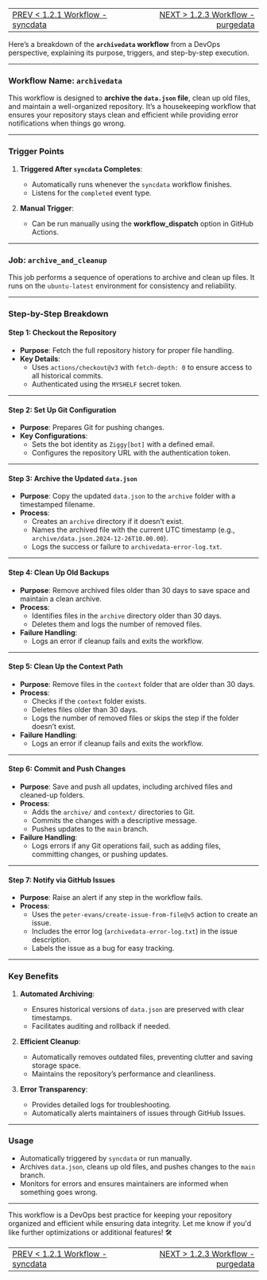 <TABLE width="100%"><TR><TD align="left"><a href="‐-1.2.1-Workflow-‐-syncdata.md">PREV < 1.2.1 Workflow - syncdata</a></TD><TD align="right"><a href="‐-1.2.3-Workflow-‐-purgedata.md">NEXT > 1.2.3 Workflow - purgedata</a></TD></TR></TABLE>

Here’s a breakdown of the **`archivedata` workflow** from a DevOps perspective, explaining its purpose, triggers, and step-by-step execution.

---

### **Workflow Name: `archivedata`**
This workflow is designed to **archive the `data.json` file**, clean up old files, and maintain a well-organized repository. It’s a housekeeping workflow that ensures your repository stays clean and efficient while providing error notifications when things go wrong.

---

### **Trigger Points**
1. **Triggered After `syncdata` Completes**:
   - Automatically runs whenever the `syncdata` workflow finishes.
   - Listens for the `completed` event type.

2. **Manual Trigger**:
   - Can be run manually using the **workflow_dispatch** option in GitHub Actions.

---

### **Job: `archive_and_cleanup`**
This job performs a sequence of operations to archive and clean up files. It runs on the `ubuntu-latest` environment for consistency and reliability.

---

### **Step-by-Step Breakdown**

#### **Step 1: Checkout the Repository**
- **Purpose**: Fetch the full repository history for proper file handling.
- **Key Details**:
  - Uses `actions/checkout@v3` with `fetch-depth: 0` to ensure access to all historical commits.
  - Authenticated using the `MYSHELF` secret token.

---

#### **Step 2: Set Up Git Configuration**
- **Purpose**: Prepares Git for pushing changes.
- **Key Configurations**:
  - Sets the bot identity as `Ziggy[bot]` with a defined email.
  - Configures the repository URL with the authentication token.

---

#### **Step 3: Archive the Updated `data.json`**
- **Purpose**: Copy the updated `data.json` to the `archive` folder with a timestamped filename.
- **Process**:
  - Creates an `archive` directory if it doesn’t exist.
  - Names the archived file with the current UTC timestamp (e.g., `archive/data.json.2024-12-26T10.00.00`).
  - Logs the success or failure to `archivedata-error-log.txt`.

---

#### **Step 4: Clean Up Old Backups**
- **Purpose**: Remove archived files older than 30 days to save space and maintain a clean archive.
- **Process**:
  - Identifies files in the `archive` directory older than 30 days.
  - Deletes them and logs the number of removed files.
- **Failure Handling**:
  - Logs an error if cleanup fails and exits the workflow.

---

#### **Step 5: Clean Up the Context Path**
- **Purpose**: Remove files in the `context` folder that are older than 30 days.
- **Process**:
  - Checks if the `context` folder exists.
  - Deletes files older than 30 days.
  - Logs the number of removed files or skips the step if the folder doesn’t exist.
- **Failure Handling**:
  - Logs an error if cleanup fails and exits the workflow.

---

#### **Step 6: Commit and Push Changes**
- **Purpose**: Save and push all updates, including archived files and cleaned-up folders.
- **Process**:
  - Adds the `archive/` and `context/` directories to Git.
  - Commits the changes with a descriptive message.
  - Pushes updates to the `main` branch.
- **Failure Handling**:
  - Logs errors if any Git operations fail, such as adding files, committing changes, or pushing updates.

---

#### **Step 7: Notify via GitHub Issues**
- **Purpose**: Raise an alert if any step in the workflow fails.
- **Process**:
  - Uses the `peter-evans/create-issue-from-file@v5` action to create an issue.
  - Includes the error log (`archivedata-error-log.txt`) in the issue description.
  - Labels the issue as a bug for easy tracking.

---

### **Key Benefits**
1. **Automated Archiving**:
   - Ensures historical versions of `data.json` are preserved with clear timestamps.
   - Facilitates auditing and rollback if needed.

2. **Efficient Cleanup**:
   - Automatically removes outdated files, preventing clutter and saving storage space.
   - Maintains the repository’s performance and cleanliness.

3. **Error Transparency**:
   - Provides detailed logs for troubleshooting.
   - Automatically alerts maintainers of issues through GitHub Issues.

---

### **Usage**
- Automatically triggered by `syncdata` or run manually.
- Archives `data.json`, cleans up old files, and pushes changes to the `main` branch.
- Monitors for errors and ensures maintainers are informed when something goes wrong.

---

This workflow is a DevOps best practice for keeping your repository organized and efficient while ensuring data integrity. Let me know if you'd like further optimizations or additional features! 🛠️


<TABLE width="100%"><TR><TD align="left"><a href="‐-1.2.1-Workflow-‐-syncdata.md">PREV < 1.2.1 Workflow - syncdata</a></TD><TD align="right"><a href="‐-1.2.3-Workflow-‐-purgedata.md">NEXT > 1.2.3 Workflow - purgedata</a></TD></TR></TABLE>
